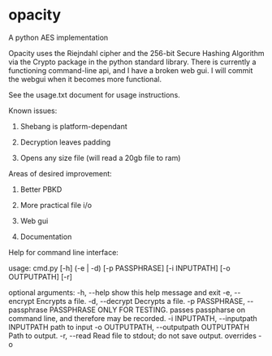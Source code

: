 # opacity
A python AES implementation


Opacity uses the Riejndahl cipher and the 256-bit Secure Hashing Algorithm via the Crypto package in the python standard library. There is currently a functioning command-line api, and I have a broken web gui. I will commit the webgui when it becomes more functional. 

See the usage.txt document for usage instructions.




Known issues:

  1) Shebang is platform-dependant

  2) Decryption leaves padding

  3) Opens any size file (will read a 20gb file to ram)



Areas of desired improvement:

  1) Better PBKD

  2) More practical file i/o 

  3) Web gui

  4) Documentation
  
  
  
  
  
  
Help for command line interface:

usage: cmd.py [-h] (-e | -d) [-p PASSPHRASE] [-i INPUTPATH] [-o OUTPUTPATH]
              [-r]

optional arguments:
  -h, --help            show this help message and exit
  -e, --encrypt         Encrypts a file.
  -d, --decrypt         Decrypts a file.
  -p PASSPHRASE, --passphrase PASSPHRASE
                        ONLY FOR TESTING. passes passpharse on command line,
                        and therefore may be recorded.
  -i INPUTPATH, --inputpath INPUTPATH
                        path to input
  -o OUTPUTPATH, --outputpath OUTPUTPATH
                        Path to output.
  -r, --read            Read file to stdout; do not save output. overrides -o


